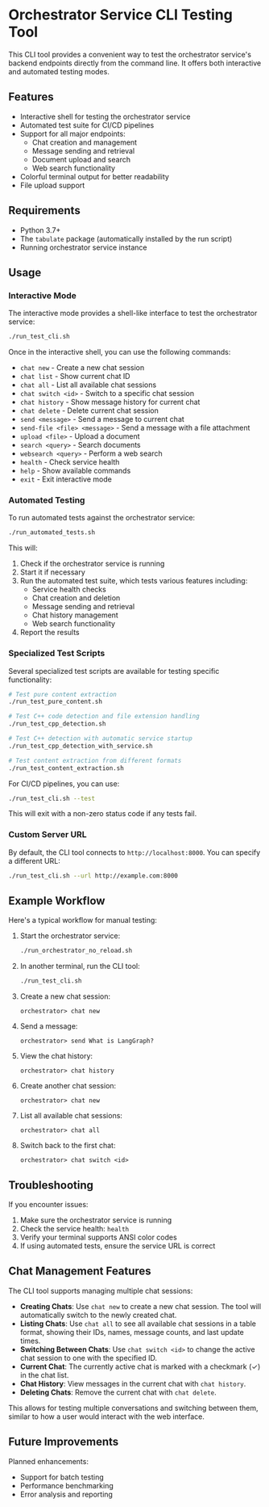 # Orchestrator Service CLI Testing Tool

This CLI tool provides a convenient way to test the orchestrator service's backend endpoints directly from the command line. It offers both interactive and automated testing modes.

## Features

- Interactive shell for testing the orchestrator service
- Automated test suite for CI/CD pipelines
- Support for all major endpoints:
  - Chat creation and management
  - Message sending and retrieval
  - Document upload and search
  - Web search functionality
- Colorful terminal output for better readability
- File upload support

## Requirements

- Python 3.7+
- The `tabulate` package (automatically installed by the run script)
- Running orchestrator service instance

## Usage

### Interactive Mode

The interactive mode provides a shell-like interface to test the orchestrator service:

```bash
./run_test_cli.sh
```

Once in the interactive shell, you can use the following commands:

- `chat new` - Create a new chat session
- `chat list` - Show current chat ID
- `chat all` - List all available chat sessions
- `chat switch <id>` - Switch to a specific chat session
- `chat history` - Show message history for current chat
- `chat delete` - Delete current chat session
- `send <message>` - Send a message to current chat
- `send-file <file> <message>` - Send a message with a file attachment
- `upload <file>` - Upload a document
- `search <query>` - Search documents
- `websearch <query>` - Perform a web search
- `health` - Check service health
- `help` - Show available commands
- `exit` - Exit interactive mode

### Automated Testing

To run automated tests against the orchestrator service:

```bash
./run_automated_tests.sh
```

This will:
1. Check if the orchestrator service is running
2. Start it if necessary
3. Run the automated test suite, which tests various features including:
   - Service health checks
   - Chat creation and deletion
   - Message sending and retrieval
   - Chat history management
   - Web search functionality
4. Report the results

### Specialized Test Scripts

Several specialized test scripts are available for testing specific functionality:

```bash
# Test pure content extraction
./run_test_pure_content.sh

# Test C++ code detection and file extension handling
./run_test_cpp_detection.sh

# Test C++ detection with automatic service startup
./run_test_cpp_detection_with_service.sh

# Test content extraction from different formats
./run_test_content_extraction.sh
```

For CI/CD pipelines, you can use:

```bash
./run_test_cli.sh --test
```

This will exit with a non-zero status code if any tests fail.

### Custom Server URL

By default, the CLI tool connects to `http://localhost:8000`. You can specify a different URL:

```bash
./run_test_cli.sh --url http://example.com:8000
```

## Example Workflow

Here's a typical workflow for manual testing:

1. Start the orchestrator service:
   ```bash
   ./run_orchestrator_no_reload.sh
   ```

2. In another terminal, run the CLI tool:
   ```bash
   ./run_test_cli.sh
   ```

3. Create a new chat session:
   ```
   orchestrator> chat new
   ```

4. Send a message:
   ```
   orchestrator> send What is LangGraph?
   ```

5. View the chat history:
   ```
   orchestrator> chat history
   ```

6. Create another chat session:
   ```
   orchestrator> chat new
   ```

7. List all available chat sessions:
   ```
   orchestrator> chat all
   ```

8. Switch back to the first chat:
   ```
   orchestrator> chat switch <id>
   ```

## Troubleshooting

If you encounter issues:

1. Make sure the orchestrator service is running
2. Check the service health: `health`
3. Verify your terminal supports ANSI color codes
4. If using automated tests, ensure the service URL is correct

## Chat Management Features

The CLI tool supports managing multiple chat sessions:

- **Creating Chats**: Use `chat new` to create a new chat session. The tool will automatically switch to the newly created chat.
- **Listing Chats**: Use `chat all` to see all available chat sessions in a table format, showing their IDs, names, message counts, and last update times.
- **Switching Between Chats**: Use `chat switch <id>` to change the active chat session to one with the specified ID.
- **Current Chat**: The currently active chat is marked with a checkmark (✓) in the chat list.
- **Chat History**: View messages in the current chat with `chat history`.
- **Deleting Chats**: Remove the current chat with `chat delete`.

This allows for testing multiple conversations and switching between them, similar to how a user would interact with the web interface.

## Future Improvements

Planned enhancements:
- Support for batch testing
- Performance benchmarking
- Error analysis and reporting
